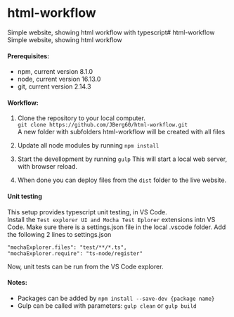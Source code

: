 # html-workflow
Simple website, showing html workflow with typescript# html-workflow
Simple website, showing html workflow

#### Prerequisites:
- npm, current version 8.1.0
- node, current version 16.13.0
- git, current version 2.14.3

#### Workflow:
1. Clone the repository to your local computer.<br />
`git clone https://github.com/JBerg60/html-workflow.git`<br />
A new folder with subfolders html-workflow will be created with all files

2. Update all node modules by running `npm install`

3. Start the devellopment by running `gulp`
This will start a local web server, with browser reload.

4. When done you can deploy files from the `dist` folder to the live website.

#### Unit testing
This setup provides typescript unit testing, in VS Code.  
Install the `Test explorer UI and Mocha Test Eplorer` extensions intn VS Code. Make sure there is a settings.json file in the local .vscode folder. Add the following 2 lines to settings.json
``` 
"mochaExplorer.files": "test/**/*.ts",
"mochaExplorer.require": "ts-node/register"
```
Now, unit tests can be run from the VS Code explorer.

#### Notes:
- Packages can be added by `npm install --save-dev {package name}`
- Gulp can be called with parameters: `gulp clean` or `gulp build` 
